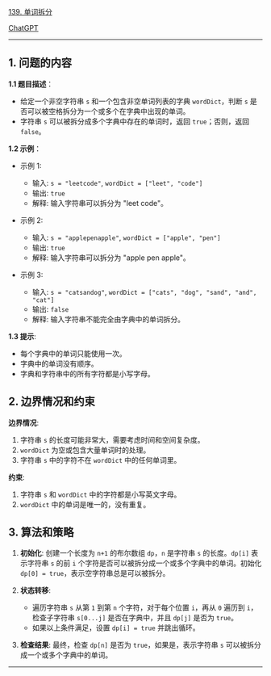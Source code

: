[139. 单词拆分](https://leetcode.cn/problems/word-break)

[ChatGPT](https://chat.openai.com/share/2a60af63-5a69-4d02-aca8-9ff5924ac9f2)

---

## 1. 问题的内容
**1.1 题目描述**：
- 给定一个非空字符串 `s` 和一个包含非空单词列表的字典 `wordDict`，判断 `s` 是否可以被空格拆分为一个或多个在字典中出现的单词。
- 字符串 `s` 可以被拆分成多个字典中存在的单词时，返回 `true`；否则，返回 `false`。

**1.2 示例**：
- 示例 1:
  - 输入: `s = "leetcode"`, `wordDict = ["leet", "code"]`
  - 输出: `true`
  - 解释: 输入字符串可以拆分为 "leet code"。

- 示例 2:
  - 输入: `s = "applepenapple"`, `wordDict = ["apple", "pen"]`
  - 输出: `true`
  - 解释: 输入字符串可以拆分为 "apple pen apple"。

- 示例 3:
  - 输入: `s = "catsandog"`, `wordDict = ["cats", "dog", "sand", "and", "cat"]`
  - 输出: `false`
  - 解释: 输入字符串不能完全由字典中的单词拆分。

**1.3 提示**:
- 每个字典中的单词只能使用一次。
- 字典中的单词没有顺序。
- 字典和字符串中的所有字符都是小写字母。

## 2. 边界情况和约束
**边界情况**:
1. 字符串 `s` 的长度可能非常大，需要考虑时间和空间复杂度。
2. `wordDict` 为空或包含大量单词时的处理。
3. 字符串 `s` 中的字符不在 `wordDict` 中的任何单词里。

**约束**:
1. 字符串 `s` 和 `wordDict` 中的字符都是小写英文字母。
2. `wordDict` 中的单词是唯一的，没有重复。


## 3. 算法和策略
1. **初始化**: 创建一个长度为 `n+1` 的布尔数组 `dp`，`n` 是字符串 `s` 的长度。`dp[i]` 表示字符串 `s` 的前 `i` 个字符是否可以被拆分成一个或多个字典中的单词。初始化 `dp[0] = true`，表示空字符串总是可以被拆分。

2. **状态转移**:
   - 遍历字符串 `s` 从第 `1` 到第 `n` 个字符，对于每个位置 `i`，再从 `0` 遍历到 `i`，检查子字符串 `s[0...j]` 是否在字典中，并且 `dp[j]` 是否为 `true`。
   - 如果以上条件满足，设置 `dp[i] = true` 并跳出循环。

3. **检查结果**: 最终，检查 `dp[n]` 是否为 `true`，如果是，表示字符串 `s` 可以被拆分成一个或多个字典中的单词。

---